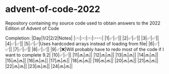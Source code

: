 # advent-of-code-2022
Repository containing my source code used to obtain answers to the 2022 Edition of Advent of Code 

Completion:
|Day|1/2|2/2|Notes|
|:-:|:-:|:-:|:---:|
|1|✅|✅||
|2|✅|✅||
|3|✅|✅||
|4|✅|✅||
|5|✅|✅|Uses hardcoded arrays instead of loading from file|
|6|✅|✅||
|7|✅|✅||
|8|✅|✅||
|9|✅|❌|Will probably have to redo most of the code if I want to complete 9.2|
|10|✅|✅||
|11|🔜|🔜||
|12|🔜|🔜||
|13|🔜|🔜||
|14|🔜|🔜||
|15|🔜|🔜||
|16|🔜|🔜||
|17|🔜|🔜||
|18|🔜|🔜||
|19|🔜|🔜||
|20|🔜|🔜||
|21|🔜|🔜||
|22|🔜|🔜||
|23|🔜|🔜||
|24|🔜|🔜||
